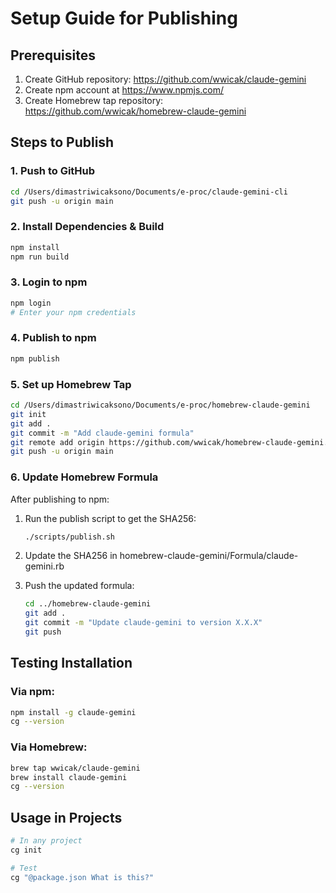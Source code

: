 # Setup Guide for Publishing

## Prerequisites

1. Create GitHub repository: https://github.com/wwicak/claude-gemini
2. Create npm account at https://www.npmjs.com/
3. Create Homebrew tap repository: https://github.com/wwicak/homebrew-claude-gemini

## Steps to Publish

### 1. Push to GitHub

```bash
cd /Users/dimastriwicaksono/Documents/e-proc/claude-gemini-cli
git push -u origin main
```

### 2. Install Dependencies & Build

```bash
npm install
npm run build
```

### 3. Login to npm

```bash
npm login
# Enter your npm credentials
```

### 4. Publish to npm

```bash
npm publish
```

### 5. Set up Homebrew Tap

```bash
cd /Users/dimastriwicaksono/Documents/e-proc/homebrew-claude-gemini
git init
git add .
git commit -m "Add claude-gemini formula"
git remote add origin https://github.com/wwicak/homebrew-claude-gemini.git
git push -u origin main
```

### 6. Update Homebrew Formula

After publishing to npm:

1. Run the publish script to get the SHA256:
   ```bash
   ./scripts/publish.sh
   ```

2. Update the SHA256 in homebrew-claude-gemini/Formula/claude-gemini.rb

3. Push the updated formula:
   ```bash
   cd ../homebrew-claude-gemini
   git add .
   git commit -m "Update claude-gemini to version X.X.X"
   git push
   ```

## Testing Installation

### Via npm:
```bash
npm install -g claude-gemini
cg --version
```

### Via Homebrew:
```bash
brew tap wwicak/claude-gemini
brew install claude-gemini
cg --version
```

## Usage in Projects

```bash
# In any project
cg init

# Test
cg "@package.json What is this?"
```